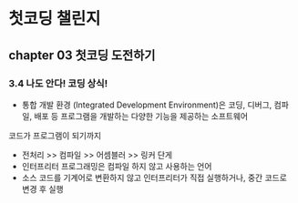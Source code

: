 # 첫코딩 챌린지

## chapter 03 첫코딩 도전하기

### 3.4 나도 안다! 코딩 상식!

- 통합 개발 환경 (Integrated Development Environment)은 코딩, 디버그, 컴파일, 배포 등 프로그램을 개발하는 다양한 기능을 제공하는 소프트웨어  
  

코드가 프로그램이 되기까지

- 전처리 >> 컴파일 >> 어셈블러 >> 링커 단게
- 인터프리터 프로그래밍은 컴파일 하지 않고 사용하는 언어
- 소스 코드를 기계어로 변환하지 않고 인터프리터가 직접 실행하거나, 중간 코드로 변경 후 실행
